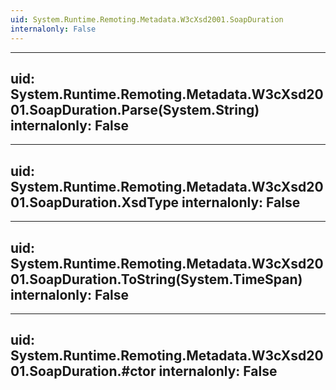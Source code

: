 ```yaml
---
uid: System.Runtime.Remoting.Metadata.W3cXsd2001.SoapDuration
internalonly: False
---
```


---
uid: System.Runtime.Remoting.Metadata.W3cXsd2001.SoapDuration.Parse(System.String)
internalonly: False
---

---
uid: System.Runtime.Remoting.Metadata.W3cXsd2001.SoapDuration.XsdType
internalonly: False
---

---
uid: System.Runtime.Remoting.Metadata.W3cXsd2001.SoapDuration.ToString(System.TimeSpan)
internalonly: False
---

---
uid: System.Runtime.Remoting.Metadata.W3cXsd2001.SoapDuration.#ctor
internalonly: False
---
